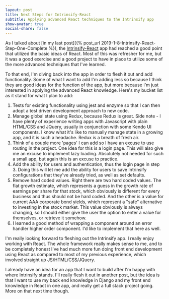 ```yaml
---
layout: post
title: Next Steps for Intrinsify-React
subtitle: Applying advanced React techniques to the Intrinsify app
show-avatar: true
social-share: false
---
```


As I talked about [in my last post]({% post_url 2019-1-8-Intrinsify-React-Step-One-Complete %}), the [Intrinsify-React](https://intrinsify-63630.firebaseapp.com/) app had reached a good point that utilized the basic ideas of React.  Most of this was refresher for me, but it was a good exercise and a good project to have in place to utilize some of the more advanced techniques that I've learned.

To that end, I'm diving back into the app in order to flesh it out and add functionality.  Some of what I want to add I'm adding less so because I think they are good ideas for the function of the app, but more because I'm just interested in applying the advanced React knowledge.  Here's my bucket list as it stand for what I plan to add:

1. Tests for existing functionality using jest and enzyme so that I can then adopt a test driven development approach to new code.
2. Manage global state using Redux, because Redux is great.  Side note - I have plenty of experience writing apps with Javascript with plain HTML/CSS and JQuery, usually in conjunction with some Kendo UI components.  I know what it's like to manually manage state in a growing app, and it is such a headache.  Redux is a breath of fresh air.
3. Think of a couple more 'pages' I can add so I have an excuse to use routing in the project.  One idea for this is a login page.  This will also give me an excuse to implement lazy loading.  Absolutely not needed for such a small app, but again this is an excuse to practice.
4. Add the ability for users and authentication, thus the login page in step 3.  Doing this will let me add the ability for users to save Intrinsify configurations that they've already tried, as well as set defaults.
5. Remove hard coded values.  Right there are two hard coded values.  The flat growth estimate, which represents a guess in the growth rate of earnings per share for that stock, which obviously is different for every business and thus should not be hard coded.  And the other is a value for current AAA corporate bond yields, which represent a "safe" alternative to investing in the stock market.  This value obviously is always changing, so I should either give the user the option to enter a value for themselves, or retrieve it somehow.
6. I learned a good method of wrapping a component around an error handler higher order component.  I'd like to implement that here as well.

I'm really looking forward to fleshing out the Intrinsify app.  I really enjoy working with React.  The whole framework really makes sense to me, and to be completely honest I've had much more fun doing front end development using React as compared to most of my previous experience, which involved straight up JS/HTML/CSS/JQuery.

I already have an idea for an app that I want to build after I'm happy with where Intrinsify stands.  I'll really flesh it out in another post, but the idea is that I want to use my back end knowledge in Django and my front end knowledge in React in one app, and really get a full stack project going.  More on that next time though.
